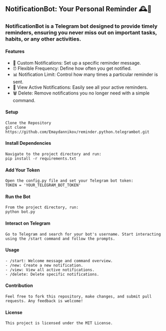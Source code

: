 ## NotificationBot: Your Personal Reminder 🕰️🤖
### NotificationBot is a Telegram bot designed to provide timely reminders, ensuring you never miss out on important tasks, habits, or any other activities.
#### Features

- 📝 Custom Notifications: Set up a specific reminder message.
- ⏰ Flexible Frequency: Define how often you get notified.
- 📊 Notification Limit: Control how many times a particular reminder is sent.
- 📖 View Active Notifications: Easily see all your active reminders.
- 🗑️ Delete: Remove notifications you no longer need with a simple command.

#### Setup
    Clone the Repository
    git clone https://github.com/Emaydannikov/reminder.python.telegrambot.git

#### Install Dependencies
    Navigate to the project directory and run:
    pip install -r requirements.txt

#### Add Your Token
    Open the config.py file and set your Telegram bot token:
    TOKEN = 'YOUR_TELEGRAM_BOT_TOKEN'

#### Run the Bot
    From the project directory, run:
    python bot.py

#### Interact on Telegram
    Go to Telegram and search for your bot's username. Start interacting using the /start command and follow the prompts.

#### Usage
    - /start: Welcome message and command overview.
    - /new: Create a new notification.
    - /view: View all active notifications.
    - /delete: Delete specific notifications.

#### Contribution
    Feel free to fork this repository, make changes, and submit pull requests. Any feedback is welcome!

#### License
    This project is licensed under the MIT License.
